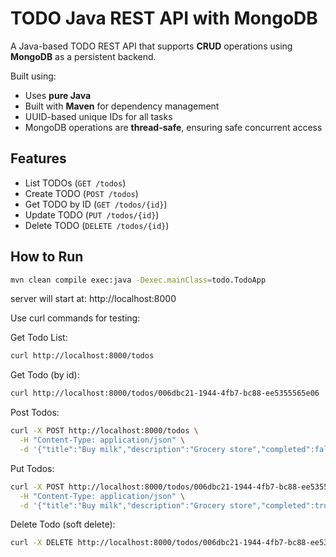 # TODO Java REST API with MongoDB

A Java-based TODO REST API that supports **CRUD** operations using **MongoDB** as a persistent backend.

Built using:
- Uses **pure Java**
- Built with **Maven** for dependency management
- UUID-based unique IDs for all tasks
- MongoDB operations are **thread-safe**, ensuring safe concurrent access

## Features

- List TODOs (`GET /todos`)
- Create TODO (`POST /todos`)
- Get TODO by ID (`GET /todos/{id}`)
- Update TODO (`PUT /todos/{id}`)
- Delete TODO (`DELETE /todos/{id}`)


## How to Run

```bash
mvn clean compile exec:java -Dexec.mainClass=todo.TodoApp
```

server will start at:
http://localhost:8000


Use curl commands for testing:

Get Todo List:
```bash
curl http://localhost:8000/todos
```

Get Todo (by id):
```bash
curl http://localhost:8000/todos/006dbc21-1944-4fb7-bc88-ee5355565e06
```

Post Todos:
```bash
curl -X POST http://localhost:8000/todos \
  -H "Content-Type: application/json" \
  -d '{"title":"Buy milk","description":"Grocery store","completed":false}'
```

Put Todos:
```bash
curl -X POST http://localhost:8000/todos/006dbc21-1944-4fb7-bc88-ee5355565e06 \
  -H "Content-Type: application/json" \
  -d '{"title":"Buy milk","description":"Grocery store","completed":true}'
```

Delete Todo (soft delete):
```bash
curl -X DELETE http://localhost:8000/todos/006dbc21-1944-4fb7-bc88-ee5355565e06
```
